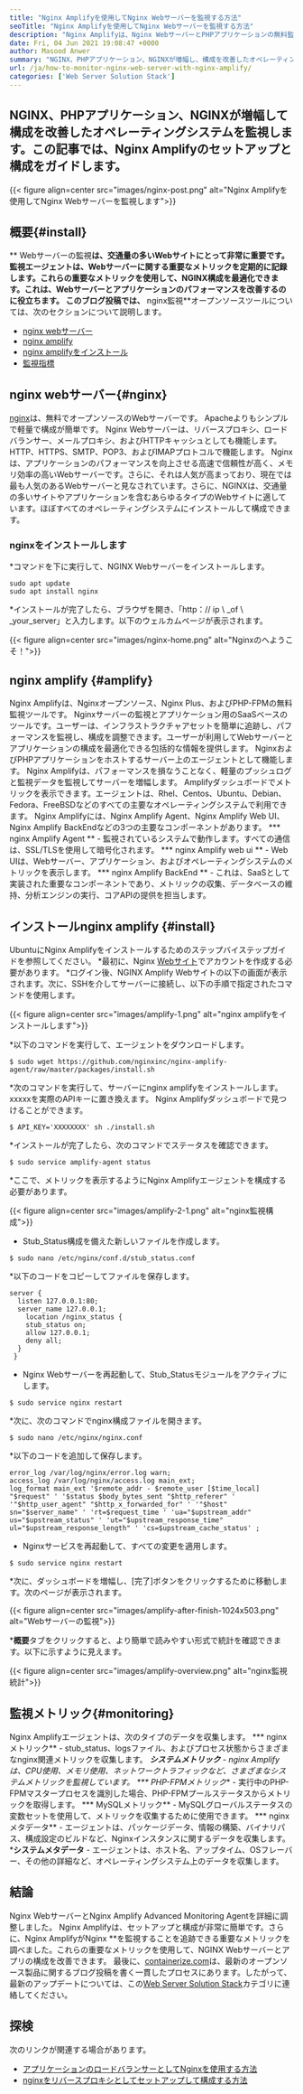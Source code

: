 ```yaml
---
title: "Nginx Amplifyを使用してNginx Webサーバーを監視する方法" 
seoTitle: "Nginx Amplifyを使用してNginx Webサーバーを監視する方法" 
description: "Nginx Amplifyは、Nginx WebサーバーとPHPアプリケーションの無料監視エージェントです。この記事は、Nginx Amplifyを使用してNginx Webサーバーを監視する方法に関するものです" 
date: Fri, 04 Jun 2021 19:08:47 +0000
author: Masood Anwer
summary: "NGINX、PHPアプリケーション、NGINXが増幅し、構成を改善したオペレーティングシステムを監視します。この記事では、Nginx Amplifyのセットアップと構成をガイドします。" 
url: /ja/how-to-monitor-nginx-web-server-with-nginx-amplify/
categories: ['Web Server Solution Stack']
---
```


## NGINX、PHPアプリケーション、NGINXが増幅して構成を改善したオペレーティングシステムを監視します。この記事では、Nginx Amplifyのセットアップと構成をガイドします。

{{< figure align=center src="images/nginx-post.png" alt="Nginx Amplifyを使用してNginx Webサーバーを監視します">}}


## 概要{#install}
** Webサーバーの監視**は、交通量の多いWebサイトにとって非常に重要です。 **監視エージェント**は、Webサーバーに関する重要なメトリックを定期的に記録します。これらの重要なメトリックを使用して、NGINX構成を最適化できます。これは、Webサーバーとアプリケーションのパフォーマンスを改善するのに役立ちます。
このブログ投稿では、** nginx監視**オープンソースツールについては、次のセクションについて説明します。
  * [nginx webサーバー][1]
  * [nginx amplify][2]
  * [nginx amplifyをインストール][3]
  * [監視指標][4]

## nginx webサーバー{#nginx}
[nginx][5]は、無料でオープンソースのWebサーバーです。 Apacheよりもシンプルで軽量で構成が簡単です。 Nginx Webサーバーは、リバースプロキシ、ロードバランサー、メールプロキシ、およびHTTPキャッシュとしても機能します。 HTTP、HTTPS、SMTP、POP3、およびIMAPプロトコルで機能します。 Nginxは、アプリケーションのパフォーマンスを向上させる高速で信頼性が高く、メモリ効率の高いWebサーバーです。さらに、それは人気が高まっており、現在では最も人気のあるWebサーバーと見なされています。さらに、NGINXは、交通量の多いサイトやアプリケーションを含むあらゆるタイプのWebサイトに適しています。ほぼすべてのオペレーティングシステムにインストールして構成できます。

### nginxをインストールします
  *コマンドを下に実行して、NGINX Webサーバーをインストールします。
```
sudo apt update
sudo apt install nginx
```
  *インストールが完了したら、ブラウザを開き、「http：// ip \ _of \ _your_server」と入力します。以下のウェルカムページが表示されます。

{{< figure align=center src="images/nginx-home.png" alt="Nginxのへようこそ！">}}


## nginx amplify {#amplify}
Nginx Amplifyは、Nginxオープンソース、Nginx Plus、およびPHP-FPMの無料監視ツールです。 Nginxサーバーの監視とアプリケーション用のSaaSベースのツールです。ユーザーは、インフラストラクチャアセットを簡単に追跡し、パフォーマンスを監視し、構成を調整できます。ユーザーが利用してWebサーバーとアプリケーションの構成を最適化できる包括的な情報を提供します。 NginxおよびPHPアプリケーションをホストするサーバー上のエージェントとして機能します。 Nginx Amplifyは、パフォーマンスを損なうことなく、軽量のプッシュログと監視データを監視してサーバーを増幅します。 Amplifyダッシュボードでメトリックを表示できます。エージェントは、Rhel、Centos、Ubuntu、Debian、Fedora、FreeBSDなどのすべての主要なオペレーティングシステムで利用できます。 Nginx Amplifyには、Nginx Amplify Agent、Nginx Amplify Web UI、Nginx Amplify BackEndなどの3つの主要なコンポーネントがあります。
  *** nginx Amplify Agent **  - 監視されているシステムで動作します。すべての通信は、SSL/TLSを使用して暗号化されます。
  *** nginx Amplify web ui **  -  Web UIは、Webサーバー、アプリケーション、およびオペレーティングシステムのメトリックを表示します。
  *** nginx Amplify BackEnd **  - これは、SaaSとして実装された重要なコンポーネントであり、メトリックの収集、データベースの維持、分析エンジンの実行、コアAPIの提供を担当します。

## インストールnginx amplify {#install}
UbuntuにNginx Amplifyをインストールするためのステップバイステップガイドを参照してください。
  *最初に、Nginx [Webサイト][6]でアカウントを作成する必要があります。
  *ログイン後、NGINX Amplify Webサイトの以下の画面が表示されます。次に、SSHを介してサーバーに接続し、以下の手順で指定されたコマンドを使用します。

{{< figure align=center src="images/amplify-1.png" alt="nginx amplifyをインストールします">}}

  *以下のコマンドを実行して、エージェントをダウンロードします。
```
$ sudo wget https://github.com/nginxinc/nginx-amplify-agent/raw/master/packages/install.sh
```
  *次のコマンドを実行して、サーバーにnginx amplifyをインストールします。 xxxxxを実際のAPIキーに置き換えます。 Nginx Amplifyダッシュボードで見つけることができます。
```
$ API_KEY='XXXXXXXX' sh ./install.sh
```
  *インストールが完了したら、次のコマンドでステータスを確認できます。
```
$ sudo service amplify-agent status
```
  *ここで、メトリックを表示するようにNginx Amplifyエージェントを構成する必要があります。

{{< figure align=center src="images/amplify-2-1.png" alt="nginx監視構成">}}

  * Stub_Status構成を備えた新しいファイルを作成します。
```
$ sudo nano /etc/nginx/conf.d/stub_status.conf
```
  *以下のコードをコピーしてファイルを保存します。
```
server {
  listen 127.0.0.1:80;
  server_name 127.0.0.1;
    location /nginx_status {
    stub_status on;
    allow 127.0.0.1;
    deny all;
  }
 }
```
  * Nginx Webサーバーを再起動して、Stub_Statusモジュールをアクティブにします。
```
$ sudo service nginx restart
```
  *次に、次のコマンドでnginx構成ファイルを開きます。
```
$ sudo nano /etc/nginx/nginx.conf
```
  *以下のコードを追加して保存します。
```
error_log /var/log/nginx/error.log warn;
access_log /var/log/nginx/access.log main_ext;
log_format main_ext '$remote_addr - $remote_user [$time_local] "$request" ' '$status $body_bytes_sent "$http_referer" ' '"$http_user_agent" "$http_x_forwarded_for" ' '"$host" sn="$server_name" ' 'rt=$request_time ' 'ua="$upstream_addr" us="$upstream_status" ' 'ut="$upstream_response_time" ul="$upstream_response_length" ' 'cs=$upstream_cache_status' ;
```
  * Nginxサービスを再起動して、すべての変更を適用します。
```
$ sudo service nginx restart
```
  *次に、ダッシュボードを増幅し、[完了]ボタンをクリックするために移動します。次のページが表示されます。

{{< figure align=center src="images/amplify-after-finish-1024x503.png" alt="Webサーバーの監視">}}

  ***概要**タブをクリックすると、より簡単で読みやすい形式で統計を確認できます。以下に示すように見えます。

{{< figure align=center src="images/amplify-overview.png" alt="nginx監視統計">}}


## 監視メトリック{#monitoring}
Nginx Amplifyエージェントは、次のタイプのデータを収集します。
  *** nginxメトリック**  -  stub_status、logsファイル、およびプロセス状態からさまざまなnginx関連メトリックを収集します。
  ***システムメトリック**  -  nginx Amplifyは、CPU使用、メモリ使用、ネットワークトラフィックなど、さまざまなシステムメトリックを監視しています。
  *** PHP-FPMメトリック**  - 実行中のPHP-FPMマスタープロセスを識別した場合、PHP-FPMプールステータスからメトリックを取得します。
  *** MySQLメトリック**  -  MySQLグローバルステータスの変数セットを使用して、メトリックを収集するために使用できます。
  *** nginxメタデータ**  - エージェントは、パッケージデータ、情報の構築、バイナリパス、構成設定のビルドなど、Nginxインスタンスに関するデータを収集します。
  ***システムメタデータ**  - エージェントは、ホスト名、アップタイム、OSフレーバー、その他の詳細など、オペレーティングシステム上のデータを収集します。

## 結論
Nginx WebサーバーとNginx Amplify Advanced Monitoring Agentを詳細に調整しました。 Nginx Amplifyは、セットアップと構成が非常に簡単です。さらに、Nginx AmplifyがNginx **を監視することを追跡できる重要なメトリックを調べました。これらの重要なメトリックを使用して、NGINX Webサーバーとアプリの構成を改善できます。
最後に、[containerize.com][7]は、最新のオープンソース製品に関するブログ投稿を書く一貫したプロセスにあります。したがって、最新のアップデートについては、この[Web Server Solution Stack][8]カテゴリに連絡してください。

## 探検
次のリンクが関連する場合があります。
  * [アプリケーションのロードバランサーとしてNginxを使用する方法][9]
  * [nginxをリバースプロキシとしてセットアップして構成する方法][10]

  
[1]: #Nginx
[2]: #Amplify
[3]: #Install
[4]: #Monitoring
[5]: https://products.containerize.com/solution-stack/nginx
[6]: https://amplify.nginx.com/signup/
[7]: https://containerize.com
[8]: https://blog.containerize.com/category/web-server-solution-stack/
[9]: https://blog.containerize.com/web-server-solution-stack/how-to-use-nginx-as-load-balancer-for-your-application/
[10]: https://blog.containerize.com/web-server-solution-stack/how-to-setup-and-configure-nginx-as-reverse-proxy/
